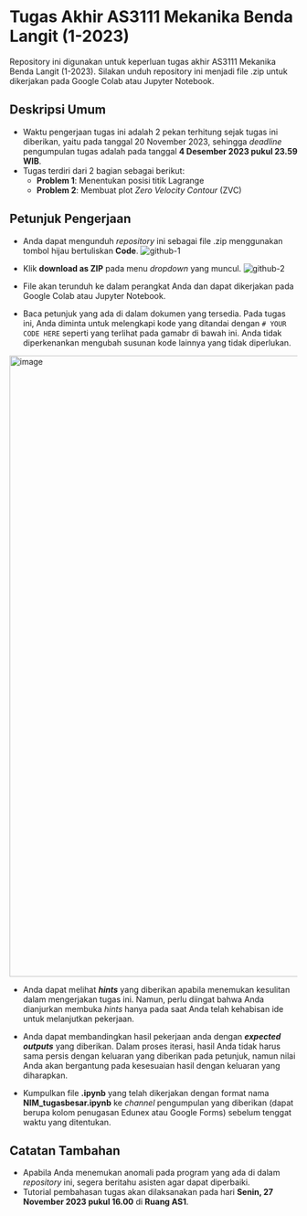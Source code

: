 # Tugas Akhir AS3111 Mekanika Benda Langit (1-2023)
Repository ini digunakan untuk keperluan tugas akhir AS3111 Mekanika Benda Langit (1-2023). Silakan unduh repository ini menjadi file .zip  untuk dikerjakan pada Google Colab atau Jupyter Notebook.

## Deskripsi Umum
* Waktu pengerjaan tugas ini adalah 2 pekan terhitung sejak tugas ini diberikan, yaitu pada tanggal 20 November 2023, sehingga *deadline* pengumpulan tugas adalah pada tanggal **4 Desember 2023 pukul 23.59 WIB**.
* Tugas terdiri dari 2 bagian sebagai berikut:
  - **Problem 1**: Menentukan posisi titik Lagrange
  - **Problem 2**: Membuat plot _Zero Velocity Contour_ (ZVC)

## Petunjuk Pengerjaan
* Anda dapat mengunduh _repository_ ini sebagai file .zip menggunakan tombol hijau bertuliskan **Code**.
![github-1](https://github.com/argyarangga/tugas-akhir-as3111/assets/100682961/16064e89-42f7-4de8-911b-3ef549d2dd46)

* Klik **download as ZIP** pada menu _dropdown_ yang muncul.
![github-2](https://github.com/argyarangga/tugas-akhir-as3111/assets/100682961/7ebf23b6-efa0-4049-8045-224b9c8df764)

* File akan terunduh ke dalam perangkat Anda dan dapat dikerjakan pada Google Colab atau Jupyter Notebook.

* Baca petunjuk yang ada di dalam dokumen yang tersedia. Pada tugas ini, Anda diminta untuk melengkapi kode yang ditandai dengan `# YOUR CODE HERE` seperti yang terlihat pada gamabr di bawah ini. Anda tidak diperkenankan mengubah susunan kode lainnya yang tidak diperlukan.
<img width="1087" alt="image" src="https://github.com/argyarangga/tugas-akhir-as3111/assets/100682961/5e62a04c-8401-4379-915c-9bf5847d01b7">

* Anda dapat melihat **_hints_** yang diberikan apabila menemukan kesulitan dalam mengerjakan tugas ini. Namun, perlu diingat bahwa Anda dianjurkan membuka _hints_ hanya pada saat Anda telah kehabisan ide untuk melanjutkan pekerjaan.

* Anda dapat membandingkan hasil pekerjaan anda dengan **_expected outputs_** yang diberikan. Dalam proses iterasi, hasil Anda tidak harus sama persis dengan keluaran yang diberikan pada petunjuk, namun nilai Anda akan bergantung pada kesesuaian hasil dengan keluaran yang diharapkan.

* Kumpulkan file **.ipynb** yang telah dikerjakan dengan format nama **NIM_tugasbesar.ipynb** ke _channel_ pengumpulan yang diberikan (dapat berupa kolom penugasan Edunex atau Google Forms) sebelum tenggat waktu yang ditentukan.

## Catatan Tambahan
* Apabila Anda menemukan anomali pada program yang ada di dalam _repository_ ini, segera beritahu asisten agar dapat diperbaiki.
* Tutorial pembahasan tugas akan dilaksanakan pada hari **Senin, 27 November 2023 pukul 16.00** di **Ruang AS1**.
